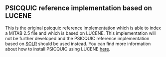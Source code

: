 ## PSICQUIC reference implementation based on LUCENE ##

This is the original psicquic reference implementation which is able to index a MITAB 2.5 file and which is based on LUCENE. This implementation will not be further developed and the PSICQUIC reference implementation based on [SOLR](HowToInstallPsicquicSolr.md) should be used instead. You can find more information about how to install PSICQUIC using LUCENE [here](HowToInstall.md).
